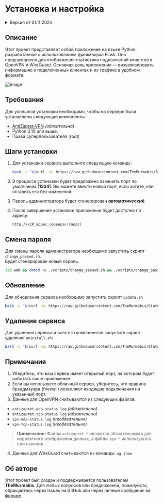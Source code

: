# Установка и настройка 

<details>
  <summary>Версия от 01.11.2024</summary>
    
1. Внесены правки на главную страницу:
    + Изменен шаблон отображения.
    + Оптимизирована страница под мобильные приложения.
    + Добавлено "Время работы сервера" (uptime) в системные метрики.
2. Добавлена иконка просмотра пароля на странице входа. 
3. Исправление ошибок.

</details>



## Описание

Этот проект представляет собой приложение на языке Python, разработанное с использованием фреймворка Flask. Оно предназначено для отображения статистики подключений клиентов к OpenVPN и WireGuard. 
Основная цель приложения — визуализировать информацию о подключенных клиентах и их трафике в удобном формате.

![image](https://github.com/user-attachments/assets/b079c0ef-77be-41f1-8957-736853e206ad)

## Требования

Для успешной установки необходимо, чтобы на сервере были установлены следующие компоненты:

- [AntiZapret-VPN](https://github.com/GubernievS/AntiZapret-VPN)  *(обязательно)*.
- Python 3.10 или выше. 
- Права суперпользователя (root)


## Шаги установки

1. Для установки сервиса выполните следующую команду:
  
    ```bash
    bash -c "$(curl -sL https://raw.githubusercontent.com/TheMurmabis/StatusOpenVPN/main/scripts/setup.sh)"
    ```

2. В процессе установки будет предложено изменить порт по умолчанию **[1234]**. Вы можете ввести новый порт, если хотите, или оставить его без изменений.
3. Пароль администратора будет сгенерирован ***автоматический***.
4. После завершения установки приложение будет доступно по адресу:

    ```
    http://<IP_адрес_сервера>:[порт]
    ```

## Смена пароля
Для смены пароля администратора необходимо запустить скрипт ``change_passwd.sh``. <br>Будет сгенерирован новый пароль.
````bash
(cd web && chmod +x ./scripts/change_passwd.sh && ./scripts/change_passwd.sh)

````
## Обновление
Для обновления сервиса необходимо запустить скрипт ```update.sh```
````bash
bash -c "$(curl -sL https://raw.githubusercontent.com/TheMurmabis/StatusOpenVPN/main/scripts/update.sh)"
 ````

## Удаление сервиса

Для удаления сервиса и всех его компонентов запустите скрипт удаления ``uninstall.sh``:
```bash
bash -c "$(curl -sL https://raw.githubusercontent.com/TheMurmabis/StatusOpenVPN/main/scripts/uninstall.sh)"
```

## Примечания

1. Убедитесь, что ваш сервер имеет открытый порт, на котором будет работать ваше приложение.
2. Если вы используете облачный сервер, убедитесь, что правила брандмауэра (firewall) позволяют входящие подключения на указанный порт.
3. Данные для OpenVPN считываются из следующих файлов:

+ `antizapret-udp-status.log` *(обязательно)*
+ `antizapret-tcp-status.log` *(обязательно)*
+ `vpn-udp-status.log` *(необязательно)*
+ `vpn-tcp-status.log` *(необязательно)*

> **Примечание:** Файлы `antizapret-*` являются обязательными для корректного отображения данных, а файлы `vpn-*` используются при наличии.
 
4. Данные для WireGuard считываются из команды: ```wg show```


## Об авторе

Этот проект был создан и поддерживается пользователем **TheMurmabis**. Для любых вопросов или предложений, пожалуйста, обращайтесь через Issues на GitHub или через личные сообщения на [форуме](https://ntc.party/u/themurmabis/activity) .
